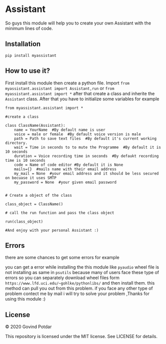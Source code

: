 # Assistant
So guys this module will help you to create your own Assistant with the minimum lines of code.


## Installation
```pip install myassistant```


## How to use it?
First install this module then create a python file. Import ```from myassistant.assistant import Assistant,run``` or ```from myassistant.assistant import *``` after that create a class and inherite the ```Assistant``` class. After that you have to initialize some variables for example 


```
from myassistant.assistant import *

#create a class 

class ClassName(Assistant):
    name = YourName  #By default name is user
    voice = male or female  #By default voice version is male   
    path = Path to save text files  #By default it's current working directory.
    wait = Time in seconds to to mute the Programme  #By default it is 10 seconds
    duration = Voice recording time in seconds  #By defaukt recording time is 10 seconds
    code = Name of code editor #By default it is None
    mails={}  #mails name with their email address
    my_mail = None  #your email address and it should be less secured on becuase it uses SMTP
    my_password = None  #your given email password 


# Create a object of the class

class_object = ClassName()

# call the run function and pass the class object

run(class_object)

#And enjoy with your personal Assistant :)
```


## Errors

there are some chances to get some errors for example 

you can get a error while installing the this module like ```pyaudio``` wheel file is not installing as same in ```psutils``` because many of users face these type of errors so you can separately download wheel files form ```https://www.lfd.uci.edu/~gohlke/pythonlibs/``` and then install them. this method can pull you out from this problem. if you face any other type of problem contect me by mail i will try to solve your problem ,Thanks for using this module :)


## License

© 2020 Govind Potdar

This repository is licensed under the MIT license. See LICENSE for details.
